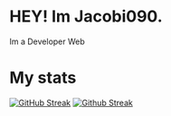 <h1>HEY! Im Jacobi090.</h1>
<p>Im a Developer Web</p>

# My stats
[![GitHub Streak](http://github-readme-streak-stats.herokuapp.com?user=jacobi090&theme=sea)](https://git.io/streak-stats)
[![Github Streak](https://github-readme-stats.vercel.app/api/wakatime?username=jacobi090&theme=sea)](https://github.com/anuraghazra/github-readme-stats)
<!---
jacobi090/jacobi090 is a ✨ special ✨ repository because its `README.md` (this file) appears on your GitHub profile.
You can click the Preview link to take a look at your changes.
--->
